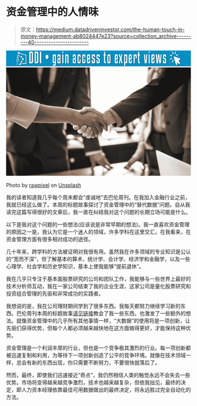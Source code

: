 # 资金管理中的人情味

> 原文：<https://medium.datadriveninvestor.com/the-human-touch-in-money-management-ab8024447e23?source=collection_archive---------40----------------------->

[![](img/1dcf59b1f86bad908f04738710774c39.png)](http://www.track.datadriveninvestor.com/1126A)![](img/86836cbc15e29ec3fb46ae645a6ae481.png)

Photo by [rawpixel](https://unsplash.com/@rawpixel?utm_source=medium&utm_medium=referral) on [Unsplash](https://unsplash.com?utm_source=medium&utm_medium=referral)

我的读者知道我几乎每个周末都会“虔诚地”去巴伦周刊。在我加入金融行业之前，我就已经这么做了。本周的标题故事探讨了资金管理中的“替代数据”问题。自从我读完这篇写得很好的文章后，我一直在纠结我对这个问题的长期立场可能是什么。

以下是我对这个问题的一些想法(应该说是非常早期的想法)。我一直喜欢资金管理的原因之一是，我认为它是一个迷人的领域，许多学科在这里交汇。在我看来，在资金管理方面有很多相对成功的途径。

几十年来，跨学科的方法被证明对我很有用。虽然我在许多领域的专业知识是公认的“宽而不深”，但了解基本的算术、统计学、会计学、经济学和金融学，以及一些心理学、社会学和历史学知识，基本上使我能够“提前退休”。

我在几乎只专注于基本面股票研究的公司和团队工作，我能够与一些世界上最好的技术分析师互动，我在一家公司结束了我的企业生涯，这家公司是量化股票研究和投资组合管理的先驱和非常成功的实践者。

我想说的是，我在公司理财期间学到了很多东西。我每天都努力继续学习新的东西。巴伦周刊本周的标题故事[请见链接](https://www.barrons.com/articles/how-big-investors-use-your-personal-data-to-play-the-stock-market-1543627499)教会了我一些东西，也激发了一些额外的想法。就像资金管理中的几乎所有其他事情一样，“大数据”的使用将是一项创新，让先驱们获得优势，但每个人都必须越来越快地在这方面做得更好，才能保持这种优势。

资金管理是一个利润丰厚的行业，但也是一个竞争极其激烈的行业。每一项创新都被迅速复制和利用，为等待下一项创新创造了公平的竞争环境。就像在技术领域一样，总会有新的东西出现，你只需要不断努力，不要很快就落后了。

然而，最终，即使我们迅速接近“奇点”，我仍然相信人类的触觉永远不会失去一些优势。市场将变得越来越竞争激烈，技术也越来越复杂，但依我拙见，最终的决定，即人力资本经理依靠最佳可用数据做出的最终决定，将永远胜过完全自动化的方法。